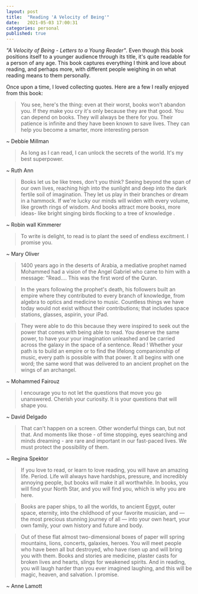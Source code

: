 ```yaml
---
layout: post
title:  "Reading 'A Velocity of Being'"
date:   2021-05-03 17:00:31
categories: personal
published: true
---
```


<i>"A Velocity of Being - Letters to a Young Reader"</i>. Even though this book positions itself to a younger audience through its title, it's quite readable for a person of any age. This book captures everything I think and love about reading, and perhaps more, with different people weighing in on what reading means to them personally.

<p>Once upon a time, I loved collecting quotes. Here are a few I really enjoyed from this book:</p>

> You see, here's the thing: even at their worst, books won't abandon you. If they make you cry it's only because they are that good. You can depend on books. They will always be there for you. Their patience is infinite and they have been
known to save lives. They can help you become a smarter, more interesting person

~ Debbie Millman

> As long as I can read, I can unlock the secrets of the world. It's my best superpower.

~ Ruth Ann 

> Books let us be like trees, don't you think? Seeing beyond the span of our own lives, reaching high into the sunlight and deep into the dark fertile soil of imagination. They let us play in their branches or dream in a hammock. If we're lucky our minds will widen with every volume, like growth rings of wisdom. And books attract more books, more ideas- like bright singing birds flocking to a tree of knowledge .

~ Robin wall Kimmerer 

> To write is delight, to read is to plant the seed of endless excitment. I promise you.

~ Mary Oliver

> 1400 years ago in the deserts of Arabia, a mediative prophet named Mohammed had a vision of the Angel Gabriel who came to him with a message: "Read.... This was the first word of the Quran. 

> In the years following the prophet's death, his followers built an empire where they contributed to every branch of knowledge, from algebra to optics and medicine to music. Countless things we have today would not exist without their contributions; that includes space stations, glasses, aspirin, your iPad. 

> They were able to do this because they were inspired to seek out the power that comes with being able to read. You deserve the same power, to have your your imagination unleashed and be carried across the galaxy in the space of a sentence. Read ! Whether your path is to build an empire or to find the lifelong companionship of music, every path is possible with that power. It all begins with one word; the same word that was delivered to an ancient prophet on the wings of an archangel.

~ Mohammed Fairouz

> I encourage you to not let the questions that move you go unanswered. Cherish your curiosity. It is your questions that will shape you.

~ David Delgado

> That can't happen on a screen. Other wonderful things can, but not that. And moments like those - of time stopping, eyes searching and minds dreaming - are rare and important in our fast-paced lives. We must protect the possibility of them.

~ Regina Spektor

> If you love to read, or learn to love reading, you will have an amazing life. Period. Life will always have hardships, pressure, and incredibly annoying people, but books will make it all worthwhile. In books, you will find your North Star, and you will find you, which is why you are here.

> Books are paper ships, to all the worlds, to ancient Egypt, outer space, eternity, into the childhood of your favorite musician, and — the most precious stunning journey of all — into your own heart, your own family, your own history and future and body.

> Out of these flat almost two-dimensional boxes of paper will spring mountains, lions, concerts, galaxies, heroes. You will meet people who have been all but destroyed, who have risen up and will bring you with them. Books and stories are medicine, plaster casts for broken lives and hearts, slings for weakened spirits. And in reading, you will laugh harder than you ever imagined laughing, and this will be magic, heaven, and salvation. I promise.

~ Anne Lamott



